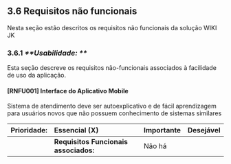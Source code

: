 ## 3.6 Requisitos não funcionais

Nesta seção estão descritos os requisitos não funcionais da solução WIKI JK

### 3.6.1 _**Usabilidade: **_

Esta seção descreve os requisitos não-funcionais associados à facilidade de uso da aplicação.

#### \[RNFU001\] Interface do Aplicativo Mobile

Sistema de atendimento deve ser autoexplicativo e de fácil aprendizagem para usuários novos que não possuem conhecimento de sistemas similares

| **Prioridade:** | Essencial \(X\) | Importante | Desejável |
| :--- | :--- | :--- | :--- |
|  | **Requisitos Funcionais associados:** | Não há |  |

###  



